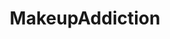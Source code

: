 ---
title: MakeupAddiction
crosslinks:
- SkincareAddiction
- muacjdiscussion
- PaleMUA
- AsianBeauty
- BeautyGuruChatter
- makeupexchange
- MUAontheCheap
- Indiemakeupandmore
- muacirclejerk
- OliveMUA
- MakeupAddictionCanada
- MakeupRehab
- BeautyGuruChat
- Fude
- AustralianMakeup
- alotabot
- RandomActsofMakeup
- Makeup
- drugstoreMUA
- makeupflatlays
---